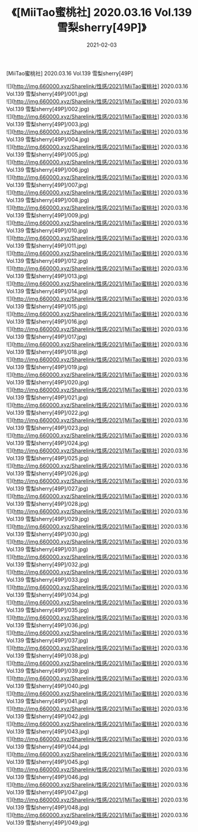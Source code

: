 ﻿---
layout: post
title:  《[MiiTao蜜桃社] 2020.03.16 Vol.139 雪梨sherry[49P]》
date:   2021-02-03
img: http://img.660000.xyz/Sharelink/性感/2021/[MiiTao蜜桃社] 2020.03.16 Vol.139 雪梨sherry[49P]/000.jpg
categories: [美女, 清纯, 唯美]
---

[MiiTao蜜桃社] 2020.03.16 Vol.139 雪梨sherry[49P]

  ![](http://img.660000.xyz/Sharelink/性感/2021/[MiiTao蜜桃社] 2020.03.16 Vol.139 雪梨sherry[49P]/001.jpg) <br> ![](http://img.660000.xyz/Sharelink/性感/2021/[MiiTao蜜桃社] 2020.03.16 Vol.139 雪梨sherry[49P]/002.jpg) <br> ![](http://img.660000.xyz/Sharelink/性感/2021/[MiiTao蜜桃社] 2020.03.16 Vol.139 雪梨sherry[49P]/003.jpg) <br> ![](http://img.660000.xyz/Sharelink/性感/2021/[MiiTao蜜桃社] 2020.03.16 Vol.139 雪梨sherry[49P]/004.jpg) <br> ![](http://img.660000.xyz/Sharelink/性感/2021/[MiiTao蜜桃社] 2020.03.16 Vol.139 雪梨sherry[49P]/005.jpg) <br> ![](http://img.660000.xyz/Sharelink/性感/2021/[MiiTao蜜桃社] 2020.03.16 Vol.139 雪梨sherry[49P]/006.jpg) <br> ![](http://img.660000.xyz/Sharelink/性感/2021/[MiiTao蜜桃社] 2020.03.16 Vol.139 雪梨sherry[49P]/007.jpg) <br> ![](http://img.660000.xyz/Sharelink/性感/2021/[MiiTao蜜桃社] 2020.03.16 Vol.139 雪梨sherry[49P]/008.jpg) <br> ![](http://img.660000.xyz/Sharelink/性感/2021/[MiiTao蜜桃社] 2020.03.16 Vol.139 雪梨sherry[49P]/009.jpg) <br> ![](http://img.660000.xyz/Sharelink/性感/2021/[MiiTao蜜桃社] 2020.03.16 Vol.139 雪梨sherry[49P]/010.jpg) <br> ![](http://img.660000.xyz/Sharelink/性感/2021/[MiiTao蜜桃社] 2020.03.16 Vol.139 雪梨sherry[49P]/011.jpg) <br> ![](http://img.660000.xyz/Sharelink/性感/2021/[MiiTao蜜桃社] 2020.03.16 Vol.139 雪梨sherry[49P]/012.jpg) <br> ![](http://img.660000.xyz/Sharelink/性感/2021/[MiiTao蜜桃社] 2020.03.16 Vol.139 雪梨sherry[49P]/013.jpg) <br> ![](http://img.660000.xyz/Sharelink/性感/2021/[MiiTao蜜桃社] 2020.03.16 Vol.139 雪梨sherry[49P]/014.jpg) <br> ![](http://img.660000.xyz/Sharelink/性感/2021/[MiiTao蜜桃社] 2020.03.16 Vol.139 雪梨sherry[49P]/015.jpg) <br> ![](http://img.660000.xyz/Sharelink/性感/2021/[MiiTao蜜桃社] 2020.03.16 Vol.139 雪梨sherry[49P]/016.jpg) <br> ![](http://img.660000.xyz/Sharelink/性感/2021/[MiiTao蜜桃社] 2020.03.16 Vol.139 雪梨sherry[49P]/017.jpg) <br> ![](http://img.660000.xyz/Sharelink/性感/2021/[MiiTao蜜桃社] 2020.03.16 Vol.139 雪梨sherry[49P]/018.jpg) <br> ![](http://img.660000.xyz/Sharelink/性感/2021/[MiiTao蜜桃社] 2020.03.16 Vol.139 雪梨sherry[49P]/019.jpg) <br> ![](http://img.660000.xyz/Sharelink/性感/2021/[MiiTao蜜桃社] 2020.03.16 Vol.139 雪梨sherry[49P]/020.jpg) <br> ![](http://img.660000.xyz/Sharelink/性感/2021/[MiiTao蜜桃社] 2020.03.16 Vol.139 雪梨sherry[49P]/021.jpg) <br> ![](http://img.660000.xyz/Sharelink/性感/2021/[MiiTao蜜桃社] 2020.03.16 Vol.139 雪梨sherry[49P]/022.jpg) <br> ![](http://img.660000.xyz/Sharelink/性感/2021/[MiiTao蜜桃社] 2020.03.16 Vol.139 雪梨sherry[49P]/023.jpg) <br> ![](http://img.660000.xyz/Sharelink/性感/2021/[MiiTao蜜桃社] 2020.03.16 Vol.139 雪梨sherry[49P]/024.jpg) <br> ![](http://img.660000.xyz/Sharelink/性感/2021/[MiiTao蜜桃社] 2020.03.16 Vol.139 雪梨sherry[49P]/025.jpg) <br> ![](http://img.660000.xyz/Sharelink/性感/2021/[MiiTao蜜桃社] 2020.03.16 Vol.139 雪梨sherry[49P]/026.jpg) <br> ![](http://img.660000.xyz/Sharelink/性感/2021/[MiiTao蜜桃社] 2020.03.16 Vol.139 雪梨sherry[49P]/027.jpg) <br> ![](http://img.660000.xyz/Sharelink/性感/2021/[MiiTao蜜桃社] 2020.03.16 Vol.139 雪梨sherry[49P]/028.jpg) <br> ![](http://img.660000.xyz/Sharelink/性感/2021/[MiiTao蜜桃社] 2020.03.16 Vol.139 雪梨sherry[49P]/029.jpg) <br> ![](http://img.660000.xyz/Sharelink/性感/2021/[MiiTao蜜桃社] 2020.03.16 Vol.139 雪梨sherry[49P]/030.jpg) <br> ![](http://img.660000.xyz/Sharelink/性感/2021/[MiiTao蜜桃社] 2020.03.16 Vol.139 雪梨sherry[49P]/031.jpg) <br> ![](http://img.660000.xyz/Sharelink/性感/2021/[MiiTao蜜桃社] 2020.03.16 Vol.139 雪梨sherry[49P]/032.jpg) <br> ![](http://img.660000.xyz/Sharelink/性感/2021/[MiiTao蜜桃社] 2020.03.16 Vol.139 雪梨sherry[49P]/033.jpg) <br> ![](http://img.660000.xyz/Sharelink/性感/2021/[MiiTao蜜桃社] 2020.03.16 Vol.139 雪梨sherry[49P]/034.jpg) <br> ![](http://img.660000.xyz/Sharelink/性感/2021/[MiiTao蜜桃社] 2020.03.16 Vol.139 雪梨sherry[49P]/035.jpg) <br> ![](http://img.660000.xyz/Sharelink/性感/2021/[MiiTao蜜桃社] 2020.03.16 Vol.139 雪梨sherry[49P]/036.jpg) <br> ![](http://img.660000.xyz/Sharelink/性感/2021/[MiiTao蜜桃社] 2020.03.16 Vol.139 雪梨sherry[49P]/037.jpg) <br> ![](http://img.660000.xyz/Sharelink/性感/2021/[MiiTao蜜桃社] 2020.03.16 Vol.139 雪梨sherry[49P]/038.jpg) <br> ![](http://img.660000.xyz/Sharelink/性感/2021/[MiiTao蜜桃社] 2020.03.16 Vol.139 雪梨sherry[49P]/039.jpg) <br> ![](http://img.660000.xyz/Sharelink/性感/2021/[MiiTao蜜桃社] 2020.03.16 Vol.139 雪梨sherry[49P]/040.jpg) <br> ![](http://img.660000.xyz/Sharelink/性感/2021/[MiiTao蜜桃社] 2020.03.16 Vol.139 雪梨sherry[49P]/041.jpg) <br> ![](http://img.660000.xyz/Sharelink/性感/2021/[MiiTao蜜桃社] 2020.03.16 Vol.139 雪梨sherry[49P]/042.jpg) <br> ![](http://img.660000.xyz/Sharelink/性感/2021/[MiiTao蜜桃社] 2020.03.16 Vol.139 雪梨sherry[49P]/043.jpg) <br> ![](http://img.660000.xyz/Sharelink/性感/2021/[MiiTao蜜桃社] 2020.03.16 Vol.139 雪梨sherry[49P]/044.jpg) <br> ![](http://img.660000.xyz/Sharelink/性感/2021/[MiiTao蜜桃社] 2020.03.16 Vol.139 雪梨sherry[49P]/045.jpg) <br> ![](http://img.660000.xyz/Sharelink/性感/2021/[MiiTao蜜桃社] 2020.03.16 Vol.139 雪梨sherry[49P]/046.jpg) <br> ![](http://img.660000.xyz/Sharelink/性感/2021/[MiiTao蜜桃社] 2020.03.16 Vol.139 雪梨sherry[49P]/047.jpg) <br> ![](http://img.660000.xyz/Sharelink/性感/2021/[MiiTao蜜桃社] 2020.03.16 Vol.139 雪梨sherry[49P]/048.jpg) <br> ![](http://img.660000.xyz/Sharelink/性感/2021/[MiiTao蜜桃社] 2020.03.16 Vol.139 雪梨sherry[49P]/049.jpg) <br>